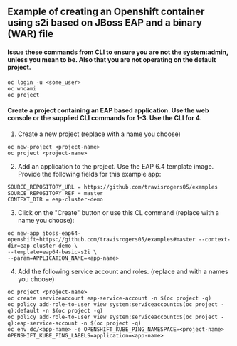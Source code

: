 ## Example of creating an Openshift container using s2i based on JBoss EAP and a binary (WAR) file

#### Issue these commands from CLI to ensure you are not the system:admin, unless you mean to be.  Also that you are not operating on the default project.
```
oc login -u <some_user>
oc whoami
oc project
```

#### Create a project containing an EAP based application.  Use the web console or the supplied CLI commands for 1-3.  Use the CLI for 4.

1.  Create a new project (replace __<project-name>__ with a name you choose)

  ```
  oc new-project <project-name>
  oc project <project-name>
  ```

2.  Add an application to the project.  Use the EAP 6.4 template image.  Provide the following fields for this example app:

  ```
  SOURCE_REPOSITORY_URL = https://github.com/travisrogers05/examples
  SOURCE_REPOSITORY_REF = master
  CONTEXT_DIR = eap-cluster-demo
  ```

3.  Click on the "Create" button or use this CL command (replace __<app-name>__ with a name you choose):

  ```
  oc new-app jboss-eap64-openshift~https://github.com/travisrogers05/examples#master --context-dir=eap-cluster-demo \
  --template=eap64-basic-s2i \
  --param=APPLICATION_NAME=<app-name>
  ```

4.  Add the following service account and roles. (replace __<project-name>__ and __<app-name>__ with a names you choose)

  ```
  oc project <project-name>
  oc create serviceaccount eap-service-account -n $(oc project -q)
  oc policy add-role-to-user view system:serviceaccount:$(oc project -q):default -n $(oc project -q)
  oc policy add-role-to-user view system:serviceaccount:$(oc project -q):eap-service-account -n $(oc project -q)
  oc env dc/<app-name> -e OPENSHIFT_KUBE_PING_NAMESPACE=<project-name> OPENSHIFT_KUBE_PING_LABELS=application=<app-name>
  ```

